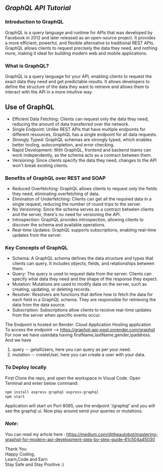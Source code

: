 
## _GraphQL API Tutorial_

### Introduction to GraphQL

GraphQL is a query language and runtime for APIs that was developed by Facebook in 2012 and later released as an open-source project. It provides a more efficient, powerful, and flexible alternative to traditional REST APIs. GraphQL allows clients to request precisely the data they need, and nothing more, making it ideal for building modern web and mobile applications.

### What is GraphQL?

GraphQL is a query language for your API, enabling clients to request the exact data they need and get predictable results. It allows developers to define the structure of the data they want to retrieve and allows them to interact with the API in a more intuitive way.

## Use of GraphQL

- Efficient Data Fetching: Clients can request only the data they need, reducing the amount of data transferred over the network.
- Single Endpoint: Unlike REST APIs that have multiple endpoints for different resources, GraphQL has a single endpoint for all data requests.
- Strongly Typed: GraphQL schemas are strongly typed, which enables better tooling, autocompletion, and error checking.
- Rapid Development: With GraphQL, frontend and backend teams can work independently, as the schema acts as a contract between them.
- Versioning: Since clients specify the data they need, changes to the API won't break existing clients.

### Benefits of GraphQL over REST and SOAP

- Reduced Overfetching: GraphQL allows clients to request only the fields they need, eliminating overfetching of data.
- Elimination of Underfetching: Clients can get all the required data in a single request, reducing the number of round trips to the server.
- No Versioning: Since the schema serves as a contract between clients and the server, there's no need for versioning the API.
- Introspection: GraphQL provides introspection, allowing clients to discover the schema and available operations.
- Real-time Updates: GraphQL supports subscriptions, enabling real-time updates from the server.

### Key Concepts of GraphQL

- Schema: A GraphQL schema defines the data structure and types that clients can query. It includes objects, fields, and relationships between them.
- Query: The query is used to request data from the server. Clients can specify what data they need and the shape of the response they expect.
- Mutation: Mutations are used to modify data on the server, such as creating, updating, or deleting records.
- Resolver: Resolvers are functions that define how to fetch the data for each field in a GraphQL schema. They are responsible for retrieving the data from the data source.
- Subscription: Subscriptions allow clients to receive real-time updates from the server when specific events occur.

The Endpoint is hosted on Render: Cloud Application Hosting application<br> 
To access the endpoint --> https://graphql-api-ppql.onrender.com/graphql<br> 
For now we have userdata having firstName,lastName,gender,ipaddress.
And we have 
1. query -- getallUsers, here you can query as per your need.
2. mutation -- createUser, here you can create a user with your data.

### To Deploy locally
First Clone the repo, and open the workspace in Visual Code. Open Terminal and enter below command:
```sh
npm install express graphql express-graphql
npm start
```
Application will start on Port 8085, use the endpoint '/graphql' and you will see the graphql ui.
Now play around send your queries or mutations.

### _Note_: 
You can read my article here : https://medium.com/@theautobot/mastering-graphql-for-modern-api-development-step-by-step-guide-61c504a45030

Thank You\
Happy Coding,\
Learn,Code and Earn\
Stay Safe and Stay Positive :)


